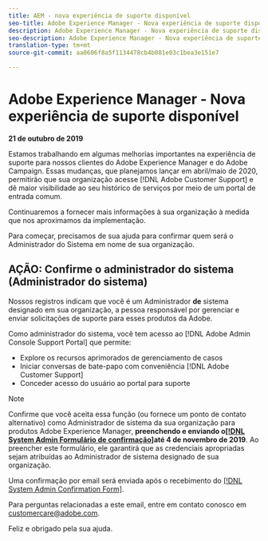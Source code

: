 ```yaml
---
title: AEM - nova experiência de suporte disponível
seo-title: Adobe Experience Manager - Nova experiência de suporte disponível
description: Adobe Experience Manager - Nova experiência de suporte disponível
seo-description: Adobe Experience Manager - Nova experiência de suporte disponível
translation-type: tm+mt
source-git-commit: aa0606f8a5f1134478cb4b081e03c1bea3e151e7

---
```



# Adobe Experience Manager - Nova experiência de suporte disponível

**21 de outubro de 2019**

Estamos trabalhando em algumas melhorias importantes na experiência de suporte para nossos clientes do Adobe Experience Manager e do Adobe Campaign. Essas mudanças, que planejamos lançar em abril/maio de 2020, permitirão que sua organização acesse [!DNL Adobe Customer Support] e dê maior visibilidade ao seu histórico de serviços por meio de um portal de entrada comum.

Continuaremos a fornecer mais informações à sua organização à medida que nos aproximamos da implementação.

Para começar, precisamos de sua ajuda para confirmar quem será o Administrador do Sistema em nome de sua organização.

## AÇÃO: Confirme o administrador do sistema (Administrador do sistema)

Nossos registros indicam que você é um Administrador **de** sistema designado em sua organização, a pessoa responsável por gerenciar e enviar solicitações de suporte para esses produtos da Adobe.

Como administrador do sistema, você tem acesso ao [!DNL Adobe Admin Console Support Portal] que permite:

* Explore os recursos aprimorados de gerenciamento de casos
* Iniciar conversas de bate-papo com conveniência [!DNL Adobe Customer Support]
* Conceder acesso do usuário ao portal para suporte

>[!NOTE]
>Confirme que você aceita essa função (ou fornece um ponto de contato alternativo) como Administrador de sistema da sua organização para produtos Adobe Experience Manager, **preenchendo e enviando o[[!DNL System Admin Formulário de confirmação]](https://adobe.allegiancetech.com/cgi-bin/qwebcorporate.dll?idx=SSSVH6)até 4 de novembro de 2019**.
>Ao preencher este formulário, ele garantirá que as credenciais apropriadas sejam atribuídas ao Administrador de sistema designado de sua organização.

Uma confirmação por email será enviada após o recebimento do [[!DNL System Admin Confirmation Form]](https://adobe.allegiancetech.com/cgi-bin/qwebcorporate.dll?idx=SSSVH6).

Para perguntas relacionadas a este email, entre em contato conosco em customercare@adobe.com.

Feliz e obrigado pela sua ajuda.
